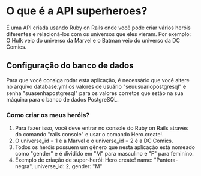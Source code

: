 # O que é a API superheroes?

É uma API criada usando Ruby on Rails onde você pode criar vários heróis diferentes e relacioná-los com os universos que eles vieram.
Por exemplo: O Hulk veio do universo da Marvel e o Batman veio do universo da DC Comics.


## Configuração do banco de dados

Para que você consiga rodar esta aplicação, é necessário que você altere no arquivo database.yml os valores de usuário "seuusuariopostgresql" e senha "suasenhapostgresql" para os valores corretos que estão na sua máquina para o banco de dados PostgreSQL.

### Como criar os meus heróis?

1. Para fazer isso, você deve entrar no console do Ruby on Rails através do comando "rails console" e usar o comando Hero.create!.
2. O universe_id = 1 é a Marvel e o universe_id = 2 é a DC Comics. 
3. Todos os heróis possuem um gênero que nesta aplicação está nomeado como "gender" e é dividido em "M" para masculino e "F" para feminino.
4. Exemplo de criação de super-herói: Hero.create! name: "Pantera-negra", universe_id: 2, gender: "M"
